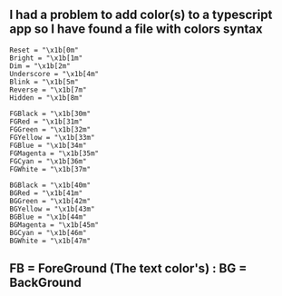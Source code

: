 ## I had a problem to add color(s) to a typescript app so I have found a file with colors syntax
```
Reset = "\x1b[0m"
Bright = "\x1b[1m"
Dim = "\x1b[2m"
Underscore = "\x1b[4m"
Blink = "\x1b[5m"
Reverse = "\x1b[7m"
Hidden = "\x1b[8m"

FGBlack = "\x1b[30m"
FGRed = "\x1b[31m"
FGGreen = "\x1b[32m"
FGYellow = "\x1b[33m"
FGBlue = "\x1b[34m"
FGMagenta = "\x1b[35m"
FGCyan = "\x1b[36m"
FGWhite = "\x1b[37m"

BGBlack = "\x1b[40m"
BGRed = "\x1b[41m"
BGGreen = "\x1b[42m"
BGYellow = "\x1b[43m"
BGBlue = "\x1b[44m"
BGMagenta = "\x1b[45m"
BGCyan = "\x1b[46m"
BGWhite = "\x1b[47m"
```
## FB = ForeGround (The text color's) : BG = BackGround
